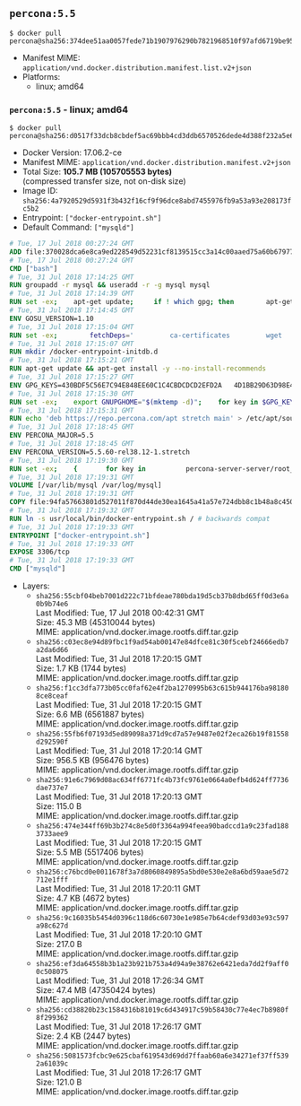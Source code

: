 ## `percona:5.5`

```console
$ docker pull percona@sha256:374dee51aa0057fede71b1907976290b7821968510f97afd6719be95a1807b62
```

-	Manifest MIME: `application/vnd.docker.distribution.manifest.list.v2+json`
-	Platforms:
	-	linux; amd64

### `percona:5.5` - linux; amd64

```console
$ docker pull percona@sha256:d0517f33dcb8cbdef5ac69bbb4cd3ddb6570526dede4d388f232a5e6ae8769d5
```

-	Docker Version: 17.06.2-ce
-	Manifest MIME: `application/vnd.docker.distribution.manifest.v2+json`
-	Total Size: **105.7 MB (105705553 bytes)**  
	(compressed transfer size, not on-disk size)
-	Image ID: `sha256:4a7920529d5931f3b432f16cf9f96dce8abd7455976fb9a53a93e208173fc5b2`
-	Entrypoint: `["docker-entrypoint.sh"]`
-	Default Command: `["mysqld"]`

```dockerfile
# Tue, 17 Jul 2018 00:27:24 GMT
ADD file:370028dca6e8ca9ed228549d52231cf8139515cc3a14c00aaed75a60b679775f in / 
# Tue, 17 Jul 2018 00:27:24 GMT
CMD ["bash"]
# Tue, 31 Jul 2018 17:14:25 GMT
RUN groupadd -r mysql && useradd -r -g mysql mysql
# Tue, 31 Jul 2018 17:14:39 GMT
RUN set -ex; 	apt-get update; 	if ! which gpg; then 		apt-get install -y --no-install-recommends gnupg; 	fi; 	if ! gpg --version | grep -q '^gpg (GnuPG) 1\.'; then 		 apt-get install -y --no-install-recommends dirmngr; 	fi; 	rm -rf /var/lib/apt/lists/*
# Tue, 31 Jul 2018 17:14:45 GMT
ENV GOSU_VERSION=1.10
# Tue, 31 Jul 2018 17:15:04 GMT
RUN set -ex; 		fetchDeps=' 		ca-certificates 		wget 	'; 	apt-get update; 	apt-get install -y --no-install-recommends $fetchDeps; 	rm -rf /var/lib/apt/lists/*; 		dpkgArch="$(dpkg --print-architecture | awk -F- '{ print $NF }')"; 	wget -O /usr/local/bin/gosu "https://github.com/tianon/gosu/releases/download/$GOSU_VERSION/gosu-$dpkgArch"; 	wget -O /usr/local/bin/gosu.asc "https://github.com/tianon/gosu/releases/download/$GOSU_VERSION/gosu-$dpkgArch.asc"; 		export GNUPGHOME="$(mktemp -d)"; 	gpg --keyserver ha.pool.sks-keyservers.net --recv-keys B42F6819007F00F88E364FD4036A9C25BF357DD4; 	gpg --batch --verify /usr/local/bin/gosu.asc /usr/local/bin/gosu; 	command -v gpgconf > /dev/null && gpgconf --kill all || :; 	rm -r "$GNUPGHOME" /usr/local/bin/gosu.asc; 		chmod +x /usr/local/bin/gosu; 	gosu nobody true; 		apt-get purge -y --auto-remove $fetchDeps
# Tue, 31 Jul 2018 17:15:07 GMT
RUN mkdir /docker-entrypoint-initdb.d
# Tue, 31 Jul 2018 17:15:21 GMT
RUN apt-get update && apt-get install -y --no-install-recommends 		apt-transport-https ca-certificates 		pwgen 	&& rm -rf /var/lib/apt/lists/*
# Tue, 31 Jul 2018 17:15:27 GMT
ENV GPG_KEYS=430BDF5C56E7C94E848EE60C1C4CBDCDCD2EFD2A 	4D1BB29D63D98E422B2113B19334A25F8507EFA5
# Tue, 31 Jul 2018 17:15:30 GMT
RUN set -ex; 	export GNUPGHOME="$(mktemp -d)"; 	for key in $GPG_KEYS; do 		gpg --keyserver ha.pool.sks-keyservers.net --recv-keys "$key"; 	done; 	gpg --export $GPG_KEYS > /etc/apt/trusted.gpg.d/percona.gpg; 	command -v gpgconf > /dev/null && gpgconf --kill all || :; 	rm -r "$GNUPGHOME"; 	apt-key list
# Tue, 31 Jul 2018 17:15:31 GMT
RUN echo 'deb https://repo.percona.com/apt stretch main' > /etc/apt/sources.list.d/percona.list
# Tue, 31 Jul 2018 17:18:45 GMT
ENV PERCONA_MAJOR=5.5
# Tue, 31 Jul 2018 17:18:45 GMT
ENV PERCONA_VERSION=5.5.60-rel38.12-1.stretch
# Tue, 31 Jul 2018 17:19:30 GMT
RUN set -ex; 	{ 		for key in 			percona-server-server/root_password 			percona-server-server/root_password_again 			"percona-server-server-$PERCONA_MAJOR/root-pass" 			"percona-server-server-$PERCONA_MAJOR/re-root-pass" 		; do 			echo "percona-server-server-$PERCONA_MAJOR" "$key" password 'unused'; 		done; 	} | debconf-set-selections; 	apt-get update; 	apt-get install -y 		percona-server-server-$PERCONA_MAJOR=$PERCONA_VERSION 	; 	rm -rf /var/lib/apt/lists/*; 	sed -ri 's/^user\s/#&/' /etc/mysql/my.cnf; 	rm -rf /var/lib/mysql; 	mkdir -p /var/lib/mysql /var/run/mysqld; 	chown -R mysql:mysql /var/lib/mysql /var/run/mysqld; 	chmod 777 /var/run/mysqld; 	find /etc/mysql/ -name '*.cnf' -print0 		| xargs -0 grep -lZE '^(bind-address|log)' 		| xargs -rt -0 sed -Ei 's/^(bind-address|log)/#&/'; 	echo '[mysqld]\nskip-host-cache\nskip-name-resolve' > /etc/mysql/conf.d/docker.cnf
# Tue, 31 Jul 2018 17:19:31 GMT
VOLUME [/var/lib/mysql /var/log/mysql]
# Tue, 31 Jul 2018 17:19:31 GMT
COPY file:94fa57663801d527011f870d44de30ea1645a41a57e724dbb8c1b48a8c450c1d in /usr/local/bin/ 
# Tue, 31 Jul 2018 17:19:32 GMT
RUN ln -s usr/local/bin/docker-entrypoint.sh / # backwards compat
# Tue, 31 Jul 2018 17:19:33 GMT
ENTRYPOINT ["docker-entrypoint.sh"]
# Tue, 31 Jul 2018 17:19:33 GMT
EXPOSE 3306/tcp
# Tue, 31 Jul 2018 17:19:33 GMT
CMD ["mysqld"]
```

-	Layers:
	-	`sha256:55cbf04beb7001d222c71bfdeae780bda19d5cb37b8dbd65ff0d3e6a0b9b74e6`  
		Last Modified: Tue, 17 Jul 2018 00:42:31 GMT  
		Size: 45.3 MB (45310044 bytes)  
		MIME: application/vnd.docker.image.rootfs.diff.tar.gzip
	-	`sha256:c03ec8e94d89fbc1f9ad54ab00147e84dfce81c30f5cebf24666edb7a2da6d66`  
		Last Modified: Tue, 31 Jul 2018 17:20:15 GMT  
		Size: 1.7 KB (1744 bytes)  
		MIME: application/vnd.docker.image.rootfs.diff.tar.gzip
	-	`sha256:f1cc3dfa773b05cc0faf62e4f2ba1270995b63c615b944176ba981808ce8ceaf`  
		Last Modified: Tue, 31 Jul 2018 17:20:15 GMT  
		Size: 6.6 MB (6561887 bytes)  
		MIME: application/vnd.docker.image.rootfs.diff.tar.gzip
	-	`sha256:55fb6f07193d5ed89098a371d9cd7a57e9487e02f2eca26b19f81558d292590f`  
		Last Modified: Tue, 31 Jul 2018 17:20:14 GMT  
		Size: 956.5 KB (956476 bytes)  
		MIME: application/vnd.docker.image.rootfs.diff.tar.gzip
	-	`sha256:91e6c7969d08ac634ff6771fc4b73fc9761e0664a0efb4d624ff7736dae737e7`  
		Last Modified: Tue, 31 Jul 2018 17:20:13 GMT  
		Size: 115.0 B  
		MIME: application/vnd.docker.image.rootfs.diff.tar.gzip
	-	`sha256:474e344ff69b3b274c8e5d0f3364a994feea90badccd1a9c23fad1883733aee9`  
		Last Modified: Tue, 31 Jul 2018 17:20:15 GMT  
		Size: 5.5 MB (5517406 bytes)  
		MIME: application/vnd.docker.image.rootfs.diff.tar.gzip
	-	`sha256:c76bcd0e0011678f3a7d8060849895a5bd0e530e2e8a6bd59aae5d72712e1fff`  
		Last Modified: Tue, 31 Jul 2018 17:20:11 GMT  
		Size: 4.7 KB (4672 bytes)  
		MIME: application/vnd.docker.image.rootfs.diff.tar.gzip
	-	`sha256:9c16035b5454d0396c118d6c60730e1e985e7b64cdef93d03e93c597a98c627d`  
		Last Modified: Tue, 31 Jul 2018 17:20:10 GMT  
		Size: 217.0 B  
		MIME: application/vnd.docker.image.rootfs.diff.tar.gzip
	-	`sha256:ef3da64558b3b1a23b921b753a4d94a9e38762e6421eda7dd2f9aff00c508075`  
		Last Modified: Tue, 31 Jul 2018 17:26:34 GMT  
		Size: 47.4 MB (47350424 bytes)  
		MIME: application/vnd.docker.image.rootfs.diff.tar.gzip
	-	`sha256:cd38820b23c1584316b81019c6d434917c59b58430c77e4ec7b8980f8f299362`  
		Last Modified: Tue, 31 Jul 2018 17:26:17 GMT  
		Size: 2.4 KB (2447 bytes)  
		MIME: application/vnd.docker.image.rootfs.diff.tar.gzip
	-	`sha256:5081573fcbc9e625cbaf619543d69dd7ffaab60a6e34271ef37ff5392a61039c`  
		Last Modified: Tue, 31 Jul 2018 17:26:17 GMT  
		Size: 121.0 B  
		MIME: application/vnd.docker.image.rootfs.diff.tar.gzip
